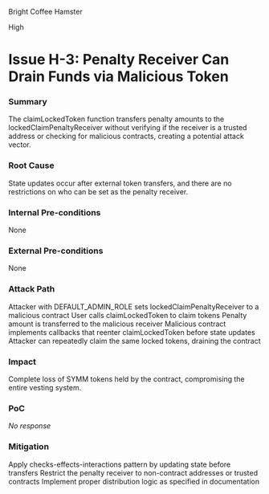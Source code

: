Bright Coffee Hamster

High

# Issue H-3: Penalty Receiver Can Drain Funds via Malicious Token

### Summary

The claimLockedToken function transfers penalty amounts to the lockedClaimPenaltyReceiver without verifying if the receiver is a trusted address or checking for malicious contracts, creating a potential attack vector.

### Root Cause

State updates occur after external token transfers, and there are no restrictions on who can be set as the penalty receiver.

### Internal Pre-conditions

None

### External Pre-conditions

None

### Attack Path

Attacker with DEFAULT_ADMIN_ROLE sets lockedClaimPenaltyReceiver to a malicious contract
User calls claimLockedToken to claim tokens
Penalty amount is transferred to the malicious receiver
Malicious contract implements callbacks that reenter claimLockedToken before state updates
Attacker can repeatedly claim the same locked tokens, draining the contract

### Impact

Complete loss of SYMM tokens held by the contract, compromising the entire vesting system.

### PoC

_No response_

### Mitigation

Apply checks-effects-interactions pattern by updating state before transfers
Restrict the penalty receiver to non-contract addresses or trusted contracts
Implement proper distribution logic as specified in documentation